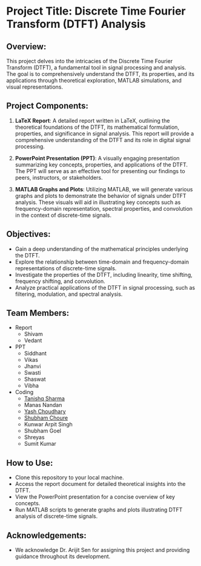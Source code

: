 # Project Title: Discrete Time Fourier Transform (DTFT) Analysis

## Overview:
This project delves into the intricacies of the Discrete Time Fourier Transform (DTFT), a fundamental tool in signal processing and analysis. The goal is to comprehensively understand the DTFT, its properties, and its applications through theoretical exploration, MATLAB simulations, and visual representations.

## Project Components:
1. **LaTeX Report**: A detailed report written in LaTeX, outlining the theoretical foundations of the DTFT, its mathematical formulation, properties, and significance in signal analysis. This report will provide a comprehensive understanding of the DTFT and its role in digital signal processing.

2. **PowerPoint Presentation (PPT)**: A visually engaging presentation summarizing key concepts, properties, and applications of the DTFT. The PPT will serve as an effective tool for presenting our findings to peers, instructors, or stakeholders.

3. **MATLAB Graphs and Plots**: Utilizing MATLAB, we will generate various graphs and plots to demonstrate the behavior of signals under DTFT analysis. These visuals will aid in illustrating key concepts such as frequency-domain representation, spectral properties, and convolution in the context of discrete-time signals.

## Objectives:
- Gain a deep understanding of the mathematical principles underlying the DTFT.
- Explore the relationship between time-domain and frequency-domain representations of discrete-time signals.
- Investigate the properties of the DTFT, including linearity, time shifting, frequency shifting, and convolution.
- Analyze practical applications of the DTFT in signal processing, such as filtering, modulation, and spectral analysis.

## Team Members:
- Report
    - Shivam
    - Vedant
- PPT
    - Siddhant
    - Vikas
    - Jhanvi
    - Swasti
    - Shaswat
    - Vibha
- Coding
    - [Tanishq Sharma](https://github.com/TanishqSharma2022)
    - Manas Nandan
    - [Yash Choudhary](https://github.com/awesome-yash)
    - [Shubham Choure](https://github.com/shubh-choure)
    - Kunwar Arpit Singh
    - Shubham Goel
    - Shreyas
    - Sumit Kumar


## How to Use:
- Clone this repository to your local machine.
- Access the report document for detailed theoretical insights into the DTFT.
- View the PowerPoint presentation for a concise overview of key concepts.
- Run MATLAB scripts to generate graphs and plots illustrating DTFT analysis of discrete-time signals.

## Acknowledgements:
- We acknowledge Dr. Arijit Sen for assigning this project and providing guidance throughout its development.

